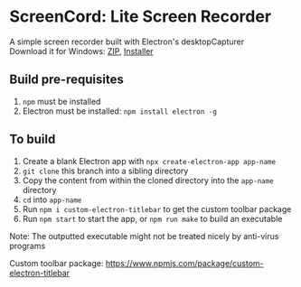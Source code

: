 # ScreenCord: Lite Screen Recorder
A simple screen recorder built with Electron's desktopCapturer  
Download it for Windows: [ZIP](https://drive.google.com/open?id=1A-bgr2s87NZGqD4b0U_29m_XpT96Oi_R),   [Installer](https://drive.google.com/open?id=1CoU3-o58EFVhnI-_y9WnxG8YxrliXZSs)

## Build pre-requisites
1. `npm` must be installed
2. Electron must be installed: `npm install electron -g`

## To build
1. Create a blank Electron app with `npx create-electron-app app-name`   
2. `git clone` this branch into a sibling directory  
3. Copy the content from within the cloned directory into the `app-name` directory  
4. `cd` into `app-name`  
5. Run `npm i custom-electron-titlebar` to get the custom toolbar package
6. Run `npm start` to start the app, or `npm run make` to build an executable

Note: The outputted executable might not be treated nicely by anti-virus programs

Custom toolbar package: https://www.npmjs.com/package/custom-electron-titlebar
